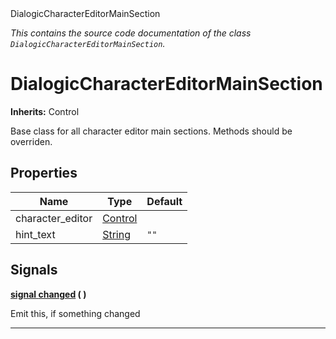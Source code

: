 
<div class="header-banner purple">
<div class="header-label purple">DialogicCharacterEditorMainSection</div>
</div>

*This contains the source code documentation of the class `DialogicCharacterEditorMainSection`.*
        
# DialogicCharacterEditorMainSection
**Inherits:** Control

Base class for all character editor main sections. Methods should be overriden.
## Properties
Name | Type | Default 
--- | --- | --- 
character_editor | [Control](https://docs.godotengine.org/en/latest/classes/class_control.html#class-control) |   
hint_text | [String](https://docs.godotengine.org/en/latest/classes/class_string.html#class-string) |  `""` 

## Signals


<a class="header" id="signal-changed" href="#signal-changed">**<span class="hljs-attribute">signal</span> [<span class="hljs-title">changed</span>](#signal-changed) ( )** </a>



Emit this, if something changed

---

